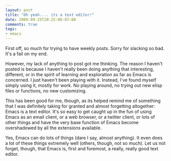 ```yaml
---
layout: post
title: "Oh yeah.... its a text editor!"
date: 2009-09-25T20:25:00-07:00
comments: true
tags:
- emacs
---
```

First off, so much for trying to have weekly posts. Sorry for slacking so bad. It's a fail on my end.
<!--more-->
However, my lack of anything to post got me thinking. The reason I haven't posted is because I haven't really been doing anything that interesting, different, or in the spirit of learning and exploration as far as Emacs is concerned. I just haven't been playing with it. Instead, I've found myself simply using it, mostly for work. No playing around, no trying out new elisp files or functions, no new customizing.

This has been good for me, though, as its helped remind me of something that I was definitely taking for granted and almost forgetting altogether: Emacs is a text editor. It's so easy to get caught up in the fun of using Emacs as an email client, or a web browser, or a twitter client, or lots of other things and have the very base function of Emacs become overshadowed by all the extensions available.

Yes, Emacs can do lots of things (dare I say, almost anything). It even does a lot of these things extremely well (others, though, not so much). Let us not forget, though, that Emacs is, first and foremost, a really, really good text editor.
